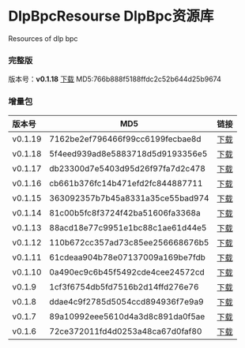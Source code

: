 # DlpBpcResourse DlpBpc资源库
Resources of dlp bpc 

### 完整版
版本号：**v0.1.18**  [下载](./src/pack/releaseV0.1.18.rar)   MD5:766b888f5188ffdc2c52b644d25b9674

### 增量包    

|版本号    |MD5                               |链接                                       |
|:---      | ---                              | ---                                       |
|v0.1.19   |7162be2ef796466f99cc6199fecbae8d  |[下载](./src/v0.1.18/release.zip)          |
|v0.1.18   |5f4eed939ad8e5883718d5d9193356e5  |[下载](./src/v0.1.18/release.zip)          |
|v0.1.17   |db23300d7e5403d95d26f97fa7d2c478  |[下载](./src/v0.1.17/release.zip)          |
|v0.1.16   |cb661b376fc14b471efd2fc844887711  |[下载](./src/v0.1.16/release.zip)          |
|v0.1.15   |363092357b7b45a8331a35ce55bad974  |[下载](./src/v0.1.15/release.zip)          |
|v0.1.14   |81c00b5fc8f3724f42ba51606fa3368a  |[下载](./src/v0.1.14/release.zip)          |
|v0.1.13   |88acd18e77c9951e1bc88c1ae61d44e5  |[下载](./src/v0.1.13/release.zip)          |
|v0.1.12   |110b672cc357ad73c85ee256668676b5  |[下载](./src/v0.1.12/release.zip)          |
|v0.1.11   |61cdeaa904b78e07137009a169be7fdb  |[下载](./src/v0.1.11/release.zip)          |
|v0.1.10   |0a490ec9c6b45f5492cde4cee24572cd  |[下载](./src/v0.1.10/release.zip)          |
|v0.1.9    |1cf3f6754db5fd7516b2d14ffd276e76  |[下载](./src/v0.1.9/release.zip)           |
|v0.1.8    |ddae4c9f2785d5054ccd894936f7e9a9  |[下载](./src/v0.1.8/release.zip)           |
|v0.1.7    |89a10992eee5610d4a3d8c891da0f5ae  |[下载](./src/v0.1.7/release.zip)           |
|v0.1.6    |72ce372011fd4d0253a48ca67d0faf80  |[下载](./src/v0.1.6/release.zip)           |
